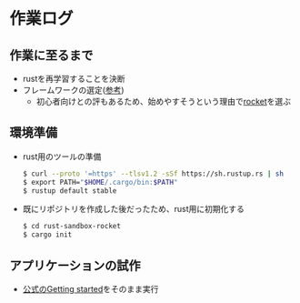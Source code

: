 # 作業ログ

## 作業に至るまで

- rustを再学習することを決断
- フレームワークの選定([参考](https://zenn.dev/masaya0521/articles/44ee11c0e266d9))
  - 初心者向けとの評もあるため、始めやすそうという理由で[rocket](https://rocket.rs/)を選ぶ

## 環境準備

- rust用のツールの準備
  ```bash
  $ curl --proto '=https' --tlsv1.2 -sSf https://sh.rustup.rs | sh
  $ export PATH="$HOME/.cargo/bin:$PATH"
  $ rustup default stable
  ```
- 既にリポジトリを作成した後だったため、rust用に初期化する
  ```bash
  $ cd rust-sandbox-rocket
  $ cargo init
  ```

## アプリケーションの試作

- [公式のGetting started](https://rocket.rs/guide/v0.5/getting-started/)をそのまま実行
